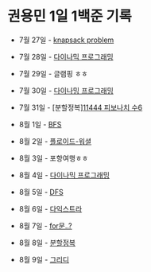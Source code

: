 # 권용민 1일 1백준 기록

-   7월 27일 - [knapsack problem](./0727/)
-   7월 28일 - [다이나믹 프로그래밍](./0728/)
-   7월 29일 - 글램핑 ㅎㅎ
-   7월 30일 - [다이나밍 프로그래밍](./0730/)
-   7월 31일 - [분할정복][11444 피보나치 수6](./0731/)<br>

-   8월 1일 - [BFS](./0801/)
-   8월 2일 - [플로이드-워셜](./0802/)
-   8월 3일 - 포항여행ㅎㅎ
-   8월 4일 - [다이나믹 프로그래밍](./0804/)
-   8월 5일 - [DFS](./0805/)
-   8월 6일 - [다익스트라](./0806/)
-   8월 7일 - [for문..?](./0807/)
-   8월 8일 - [분할정복](./0808/)
-   8월 9일 - [그리디](./0809/)
